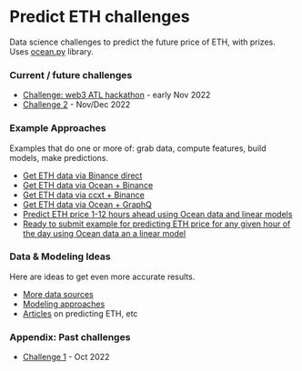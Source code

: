 # Predict ETH challenges

Data science challenges to predict the future price of ETH, with prizes. Uses [ocean.py](https://github.com/oceanprotocol/ocean.py) library.

### Current / future challenges
- [Challenge: web3 ATL hackathon](challenges/hack1.md) - early Nov 2022
- [Challenge 2](challenges/main2.md) - Nov/Dec 2022

### Example Approaches

Examples that do one or more of: grab data, compute features, build models, make predictions.

- [Get ETH data via Binance direct](examples/get-data-binance-direct.md)
- [Get ETH data via Ocean + Binance](examples/get-data-ocean-binance.md)
- [Get ETH data via ccxt + Binance](examples/get-data-ccxt-binance.md)
- [Get ETH data via Ocean + GraphQ](examples/get-data-ocean-the-graph.md)
- [Predict ETH price 1-12 hours ahead using Ocean data and linear models](examples/predict-eth-ocean-data-linear-models.md)
- [Ready to submit example for predicting ETH price for any given hour of the day using Ocean data an a linear model](examples/ready-submit-eth-ocean-data-linear-model.md)

### Data & Modeling Ideas

Here are ideas to get even more accurate results.

- [More data sources](ideas/data-sources.md)
- [Modeling approaches](ideas/modeling.md)
- [Articles](ideas/articles.md) on predicting ETH, etc

### Appendix: Past challenges
- [Challenge 1](challenges/main1.md) - Oct 2022
